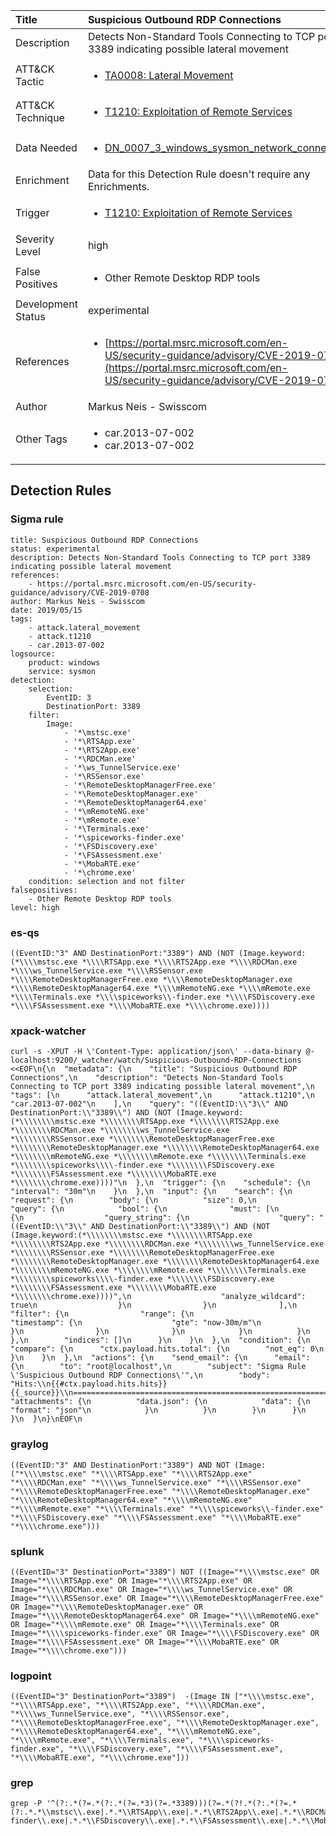 | Title                | Suspicious Outbound RDP Connections                                                                                                                                                 |
|:---------------------|:------------------------------------------------------------------------------------------------------------------------------------------------------------|
| Description          | Detects Non-Standard Tools Connecting to TCP port 3389 indicating possible lateral movement                                                                                                                                           |
| ATT&amp;CK Tactic    |  <ul><li>[TA0008: Lateral Movement](https://attack.mitre.org/tactics/TA0008)</li></ul>  |
| ATT&amp;CK Technique | <ul><li>[T1210: Exploitation of Remote Services](https://attack.mitre.org/techniques/T1210)</li></ul>  |
| Data Needed          | <ul><li>[DN_0007_3_windows_sysmon_network_connection](../Data_Needed/DN_0007_3_windows_sysmon_network_connection.md)</li></ul>  |
| Enrichment           |  Data for this Detection Rule doesn't require any Enrichments.  |
| Trigger              | <ul><li>[T1210: Exploitation of Remote Services](../Triggers/T1210.md)</li></ul>  |
| Severity Level       | high |
| False Positives      | <ul><li>Other Remote Desktop RDP tools</li></ul>  |
| Development Status   | experimental |
| References           | <ul><li>[https://portal.msrc.microsoft.com/en-US/security-guidance/advisory/CVE-2019-0708](https://portal.msrc.microsoft.com/en-US/security-guidance/advisory/CVE-2019-0708)</li></ul>  |
| Author               | Markus Neis - Swisscom |
| Other Tags           | <ul><li>car.2013-07-002</li><li>car.2013-07-002</li></ul> | 

## Detection Rules

### Sigma rule

```
title: Suspicious Outbound RDP Connections 
status: experimental
description: Detects Non-Standard Tools Connecting to TCP port 3389 indicating possible lateral movement
references:
    - https://portal.msrc.microsoft.com/en-US/security-guidance/advisory/CVE-2019-0708
author: Markus Neis - Swisscom 
date: 2019/05/15
tags:
    - attack.lateral_movement
    - attack.t1210
    - car.2013-07-002
logsource:
    product: windows
    service: sysmon
detection:
    selection:
        EventID: 3
        DestinationPort: 3389 
    filter:
        Image:
            - '*\mstsc.exe'
            - '*\RTSApp.exe'
            - '*\RTS2App.exe'
            - '*\RDCMan.exe'
            - '*\ws_TunnelService.exe'
            - '*\RSSensor.exe'
            - '*\RemoteDesktopManagerFree.exe'
            - '*\RemoteDesktopManager.exe'
            - '*\RemoteDesktopManager64.exe'
            - '*\mRemoteNG.exe'
            - '*\mRemote.exe'
            - '*\Terminals.exe'
            - '*\spiceworks-finder.exe'
            - '*\FSDiscovery.exe'
            - '*\FSAssessment.exe'
            - '*\MobaRTE.exe'
            - '*\chrome.exe'
    condition: selection and not filter 
falsepositives:
    - Other Remote Desktop RDP tools
level: high

```





### es-qs
    
```
((EventID:"3" AND DestinationPort:"3389") AND (NOT (Image.keyword:(*\\\\mstsc.exe *\\\\RTSApp.exe *\\\\RTS2App.exe *\\\\RDCMan.exe *\\\\ws_TunnelService.exe *\\\\RSSensor.exe *\\\\RemoteDesktopManagerFree.exe *\\\\RemoteDesktopManager.exe *\\\\RemoteDesktopManager64.exe *\\\\mRemoteNG.exe *\\\\mRemote.exe *\\\\Terminals.exe *\\\\spiceworks\\-finder.exe *\\\\FSDiscovery.exe *\\\\FSAssessment.exe *\\\\MobaRTE.exe *\\\\chrome.exe))))
```


### xpack-watcher
    
```
curl -s -XPUT -H \'Content-Type: application/json\' --data-binary @- localhost:9200/_watcher/watch/Suspicious-Outbound-RDP-Connections <<EOF\n{\n  "metadata": {\n    "title": "Suspicious Outbound RDP Connections",\n    "description": "Detects Non-Standard Tools Connecting to TCP port 3389 indicating possible lateral movement",\n    "tags": [\n      "attack.lateral_movement",\n      "attack.t1210",\n      "car.2013-07-002"\n    ],\n    "query": "((EventID:\\"3\\" AND DestinationPort:\\"3389\\") AND (NOT (Image.keyword:(*\\\\\\\\mstsc.exe *\\\\\\\\RTSApp.exe *\\\\\\\\RTS2App.exe *\\\\\\\\RDCMan.exe *\\\\\\\\ws_TunnelService.exe *\\\\\\\\RSSensor.exe *\\\\\\\\RemoteDesktopManagerFree.exe *\\\\\\\\RemoteDesktopManager.exe *\\\\\\\\RemoteDesktopManager64.exe *\\\\\\\\mRemoteNG.exe *\\\\\\\\mRemote.exe *\\\\\\\\Terminals.exe *\\\\\\\\spiceworks\\\\-finder.exe *\\\\\\\\FSDiscovery.exe *\\\\\\\\FSAssessment.exe *\\\\\\\\MobaRTE.exe *\\\\\\\\chrome.exe))))"\n  },\n  "trigger": {\n    "schedule": {\n      "interval": "30m"\n    }\n  },\n  "input": {\n    "search": {\n      "request": {\n        "body": {\n          "size": 0,\n          "query": {\n            "bool": {\n              "must": [\n                {\n                  "query_string": {\n                    "query": "((EventID:\\"3\\" AND DestinationPort:\\"3389\\") AND (NOT (Image.keyword:(*\\\\\\\\mstsc.exe *\\\\\\\\RTSApp.exe *\\\\\\\\RTS2App.exe *\\\\\\\\RDCMan.exe *\\\\\\\\ws_TunnelService.exe *\\\\\\\\RSSensor.exe *\\\\\\\\RemoteDesktopManagerFree.exe *\\\\\\\\RemoteDesktopManager.exe *\\\\\\\\RemoteDesktopManager64.exe *\\\\\\\\mRemoteNG.exe *\\\\\\\\mRemote.exe *\\\\\\\\Terminals.exe *\\\\\\\\spiceworks\\\\-finder.exe *\\\\\\\\FSDiscovery.exe *\\\\\\\\FSAssessment.exe *\\\\\\\\MobaRTE.exe *\\\\\\\\chrome.exe))))",\n                    "analyze_wildcard": true\n                  }\n                }\n              ],\n              "filter": {\n                "range": {\n                  "timestamp": {\n                    "gte": "now-30m/m"\n                  }\n                }\n              }\n            }\n          }\n        },\n        "indices": []\n      }\n    }\n  },\n  "condition": {\n    "compare": {\n      "ctx.payload.hits.total": {\n        "not_eq": 0\n      }\n    }\n  },\n  "actions": {\n    "send_email": {\n      "email": {\n        "to": "root@localhost",\n        "subject": "Sigma Rule \'Suspicious Outbound RDP Connections\'",\n        "body": "Hits:\\n{{#ctx.payload.hits.hits}}{{_source}}\\n================================================================================\\n{{/ctx.payload.hits.hits}}",\n        "attachments": {\n          "data.json": {\n            "data": {\n              "format": "json"\n            }\n          }\n        }\n      }\n    }\n  }\n}\nEOF\n
```


### graylog
    
```
((EventID:"3" AND DestinationPort:"3389") AND NOT (Image:("*\\\\mstsc.exe" "*\\\\RTSApp.exe" "*\\\\RTS2App.exe" "*\\\\RDCMan.exe" "*\\\\ws_TunnelService.exe" "*\\\\RSSensor.exe" "*\\\\RemoteDesktopManagerFree.exe" "*\\\\RemoteDesktopManager.exe" "*\\\\RemoteDesktopManager64.exe" "*\\\\mRemoteNG.exe" "*\\\\mRemote.exe" "*\\\\Terminals.exe" "*\\\\spiceworks\\-finder.exe" "*\\\\FSDiscovery.exe" "*\\\\FSAssessment.exe" "*\\\\MobaRTE.exe" "*\\\\chrome.exe")))
```


### splunk
    
```
((EventID="3" DestinationPort="3389") NOT ((Image="*\\\\mstsc.exe" OR Image="*\\\\RTSApp.exe" OR Image="*\\\\RTS2App.exe" OR Image="*\\\\RDCMan.exe" OR Image="*\\\\ws_TunnelService.exe" OR Image="*\\\\RSSensor.exe" OR Image="*\\\\RemoteDesktopManagerFree.exe" OR Image="*\\\\RemoteDesktopManager.exe" OR Image="*\\\\RemoteDesktopManager64.exe" OR Image="*\\\\mRemoteNG.exe" OR Image="*\\\\mRemote.exe" OR Image="*\\\\Terminals.exe" OR Image="*\\\\spiceworks-finder.exe" OR Image="*\\\\FSDiscovery.exe" OR Image="*\\\\FSAssessment.exe" OR Image="*\\\\MobaRTE.exe" OR Image="*\\\\chrome.exe")))
```


### logpoint
    
```
((EventID="3" DestinationPort="3389")  -(Image IN ["*\\\\mstsc.exe", "*\\\\RTSApp.exe", "*\\\\RTS2App.exe", "*\\\\RDCMan.exe", "*\\\\ws_TunnelService.exe", "*\\\\RSSensor.exe", "*\\\\RemoteDesktopManagerFree.exe", "*\\\\RemoteDesktopManager.exe", "*\\\\RemoteDesktopManager64.exe", "*\\\\mRemoteNG.exe", "*\\\\mRemote.exe", "*\\\\Terminals.exe", "*\\\\spiceworks-finder.exe", "*\\\\FSDiscovery.exe", "*\\\\FSAssessment.exe", "*\\\\MobaRTE.exe", "*\\\\chrome.exe"]))
```


### grep
    
```
grep -P '^(?:.*(?=.*(?:.*(?=.*3)(?=.*3389)))(?=.*(?!.*(?:.*(?=.*(?:.*.*\\mstsc\\.exe|.*.*\\RTSApp\\.exe|.*.*\\RTS2App\\.exe|.*.*\\RDCMan\\.exe|.*.*\\ws_TunnelService\\.exe|.*.*\\RSSensor\\.exe|.*.*\\RemoteDesktopManagerFree\\.exe|.*.*\\RemoteDesktopManager\\.exe|.*.*\\RemoteDesktopManager64\\.exe|.*.*\\mRemoteNG\\.exe|.*.*\\mRemote\\.exe|.*.*\\Terminals\\.exe|.*.*\\spiceworks-finder\\.exe|.*.*\\FSDiscovery\\.exe|.*.*\\FSAssessment\\.exe|.*.*\\MobaRTE\\.exe|.*.*\\chrome\\.exe))))))'
```




